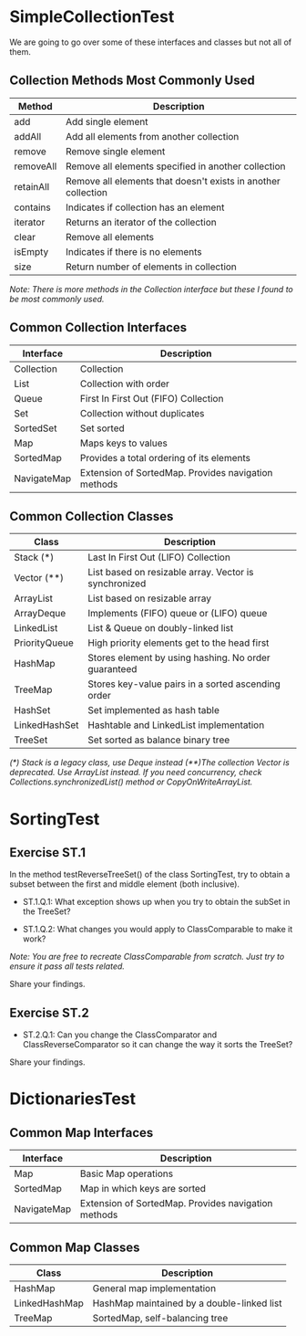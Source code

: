 # SimpleCollectionTest

We are going to go over some of these interfaces and classes but not all of them.

## Collection Methods Most Commonly Used
| Method   | Description                                                    |
|-----------|---------------------------------------------------------------|
| add       | Add single element                                            |
| addAll    | Add all elements from another collection                      |
| remove    | Remove single element                                         |
| removeAll | Remove all elements specified in another collection           |
| retainAll | Remove all elements that doesn't exists in another collection |
| contains  | Indicates if collection has an element                        |
| iterator  | Returns an iterator of the collection                         |
| clear     | Remove all elements                                           |
| isEmpty   | Indicates if there is no elements                             |
| size      | Return number of elements in collection                       |

*Note: There is more methods in the Collection interface but these I found to be most commonly used.*

## Common Collection Interfaces

| Interface   | Description                                         |
|-------------|-----------------------------------------------------|
| Collection  | Collection                                          |
| List        | Collection with order                               |
| Queue       | First In First Out (FIFO) Collection                |
| Set         | Collection without duplicates                       |
| SortedSet   | Set sorted                                          |
| Map         | Maps keys to values                                 |
| SortedMap   | Provides a total ordering of its elements           |
| NavigateMap | Extension of SortedMap. Provides navigation methods |

## Common Collection Classes

| Class         | Description                                           |
|---------------|-------------------------------------------------------|
| Stack (*)	    | Last In First Out (LIFO) Collection                   |
| Vector (**)   | List based on resizable array. Vector is synchronized |                                                     |
| ArrayList     | List based on resizable array                         |
| ArrayDeque    | Implements (FIFO) queue or (LIFO) queue               |                                                    |
| LinkedList    | List & Queue on doubly-linked list                    |
| PriorityQueue | High priority elements get to the head first          |                                      |
| HashMap       | Stores element by using hashing. No order guaranteed  |                                              |
| TreeMap       | Stores key-value pairs in a sorted ascending order    |
| HashSet       | Set implemented as hash table                         |
| LinkedHashSet | Hashtable and LinkedList implementation               |
| TreeSet       | Set sorted as balance binary tree                     |

*(\*) Stack is a legacy class, use Deque instead*
*(\*\*)The collection Vector is deprecated. 
Use ArrayList instead. 
If you need concurrency, check Collections.synchronizedList() method or CopyOnWriteArrayList.*


# SortingTest

## Exercise ST.1

In the method testReverseTreeSet() of the class SortingTest, 
try to obtain a subset between the first and middle element (both inclusive).

* ST.1.Q.1: What exception shows up when you try to obtain the subSet in the TreeSet?

* ST.1.Q.2: What changes you would apply to ClassComparable to make it work? 

*Note: You are free to recreate ClassComparable from scratch. Just try to ensure it pass all tests related.* 

Share your findings.

## Exercise ST.2

* ST.2.Q.1: Can you change the ClassComparator and ClassReverseComparator 
so it can change the way it sorts the TreeSet?

Share your findings.

# DictionariesTest

## Common Map Interfaces

| Interface   | Description                                         |
|-------------|-----------------------------------------------------|
| Map         | Basic Map operations                                |
| SortedMap   | Map in which keys are sorted                        | 
| NavigateMap | Extension of SortedMap. Provides navigation methods |

## Common Map Classes

| Class         | Description                                |
|---------------|--------------------------------------------|
| HashMap       | General map implementation                 |
| LinkedHashMap | HashMap maintained by a double-linked list | 
| TreeMap       | SortedMap, self-balancing tree             |

